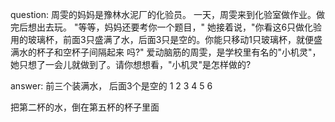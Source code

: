 question:
周雯的妈妈是豫林水泥厂的化验员。 
一天，周雯来到化验室做作业。做完后想出去玩。
 "等等，妈妈还要考你一个题目，"
 她接着说，"你看这6只做化验用的玻璃杯，前面3只盛满了水，后面3只是空的。你能只移动1只玻璃杯，就便盛满水的杯子和空杯子间隔起来 吗?" 
 爱动脑筋的周雯，是学校里有名的"小机灵"，她只想了一会儿就做到了。请你想想看，"小机灵"是怎样做的?


answer:
前三个装满水， 后面3个是空的
1 2 3 4 5 6


把第二杯的水，倒在第五杯的杯子里面